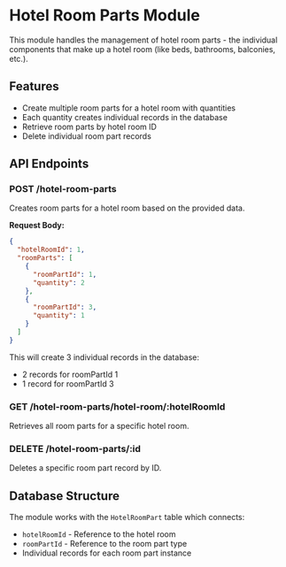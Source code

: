 # Hotel Room Parts Module

This module handles the management of hotel room parts - the individual components that make up a hotel room (like beds, bathrooms, balconies, etc.).

## Features

- Create multiple room parts for a hotel room with quantities
- Each quantity creates individual records in the database
- Retrieve room parts by hotel room ID
- Delete individual room part records

## API Endpoints

### POST /hotel-room-parts
Creates room parts for a hotel room based on the provided data.

**Request Body:**
```json
{
  "hotelRoomId": 1,
  "roomParts": [
    {
      "roomPartId": 1,
      "quantity": 2
    },
    {
      "roomPartId": 3,
      "quantity": 1
    }
  ]
}
```

This will create 3 individual records in the database:
- 2 records for roomPartId 1
- 1 record for roomPartId 3

### GET /hotel-room-parts/hotel-room/:hotelRoomId
Retrieves all room parts for a specific hotel room.

### DELETE /hotel-room-parts/:id
Deletes a specific room part record by ID.

## Database Structure

The module works with the `HotelRoomPart` table which connects:
- `hotelRoomId` - Reference to the hotel room
- `roomPartId` - Reference to the room part type
- Individual records for each room part instance
